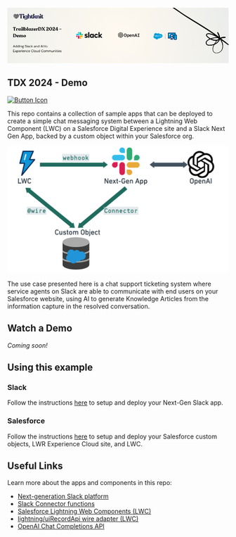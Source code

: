 ![Adding Slack and AI to Experience Cloud Communities](./images/tightknit_tdx_banner.png)

## TDX 2024 - Demo

[![Button Icon]][Link]

This repo contains a collection of sample apps that can be deployed to create a simple chat messaging system between a Lightning Web Component (LWC) on a Salesforce Digital Experience site and a Slack Next Gen App, backed by a custom object within your Salesforce org.

![App Architecture](./images/demo_architecture.png)

The use case presented here is a chat support ticketing system where service agents on Slack are able to communicate with end users on your Salesforce website, using AI to generate Knowledge Articles from the information capture in the resolved conversation.

## Watch a Demo

*Coming soon!*

## Using this example

### Slack

Follow the instructions [here](../apps/slack-app/README.md) to setup and deploy your Next-Gen Slack app.

### Salesforce

Follow the instructions [here](../apps/salesforce-app/README.md) to setup and deploy your Salesforce custom objects, LWR Experience Cloud site, and LWC.

## Useful Links

Learn more about the apps and components in this repo:

- [Next-generation Slack platform](https://api.slack.com/start#next-gen-platform)
- [Slack Connector functions](https://api.slack.com/automation/connectors)
- [Salesforce Lightning Web Components (LWC)](https://developer.salesforce.com/developer-centers/lightning-web-components)
- [lightning/uiRecordApi wire adapter (LWC)](https://developer.salesforce.com/docs/platform/lwc/guide/reference-lightning-ui-api-record.html)
- [OpenAI Chat Completions API](https://platform.openai.com/docs/api-reference/chat)

<!----------------------------------------------------------------------------->
[Link]: # 'Link with example title.'

<!---------------------------------[ Buttons ]--------------------------------->
[Button Icon]: https://img.shields.io/badge/Join_the_community-37a779?style=for-the-badge&logoColor=white&logo=Slack